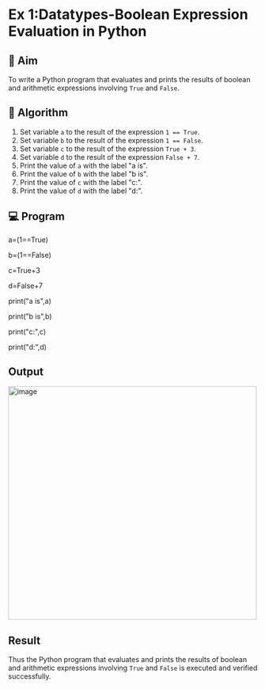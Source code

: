 
# Ex 1:Datatypes-Boolean Expression Evaluation in Python

## 🎯 Aim
To write a Python program that evaluates and prints the results of boolean and arithmetic expressions involving `True` and `False`.

## 🧠 Algorithm
1. Set variable `a` to the result of the expression `1 == True`.
2. Set variable `b` to the result of the expression `1 == False`.
3. Set variable `c` to the result of the expression `True + 3`.
4. Set variable `d` to the result of the expression `False + 7`.
5. Print the value of `a` with the label "a is".
6. Print the value of `b` with the label "b is".
7. Print the value of `c` with the label "c:".
8. Print the value of `d` with the label "d:".

## 💻 Program
a=(1==True) 

b=(1==False) 

c=True+3 

d=False+7 

print("a is",a) 

print("b is",b) 

print("c:",c) 

print("d:",d)

## Output
<img width="502" height="472" alt="image" src="https://github.com/user-attachments/assets/27e863c7-cca3-4cbd-845b-7974a04b5061" />

## Result
Thus the Python program that evaluates and prints the results of boolean and arithmetic expressions involving `True` and `False` is executed and verified successfully.
